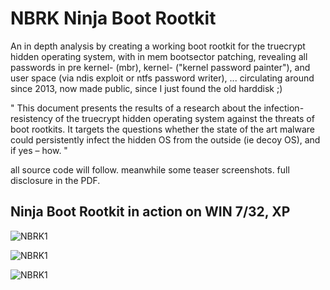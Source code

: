 # NBRK Ninja Boot Rootkit

An in depth analysis by creating a working boot rootkit for the truecrypt hidden operating system, with in mem bootsector patching, revealing all passwords in pre kernel- (mbr), kernel- ("kernel password painter"), and user space (via ndis exploit or ntfs password writer), ... circulating around since 2013, now made public, since I just found the old harddisk ;)

"
This document presents the results of a research about the infection-resistency of the truecrypt hidden operating system against the threats of boot rootkits. It targets the questions whether the state of the art malware could persistently infect the hidden OS from the outside (ie decoy OS), and if yes – how.
"

all source code will follow. meanwhile some teaser screenshots. full disclosure in the PDF.

## Ninja Boot Rootkit in action on WIN 7/32, XP



![NBRK1](http://m64.rocks/ninja-boot-root/7.png "NBRK1")

![NBRK1](http://m64.rocks/ninja-boot-root/6.png "NBRK1")

![NBRK1](http://m64.rocks/ninja-boot-root/5.png "NBRK1")

